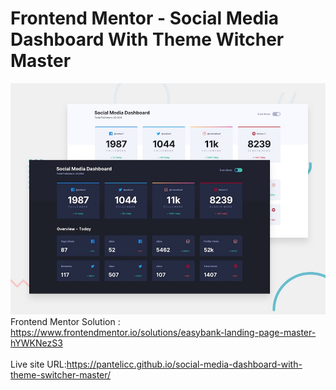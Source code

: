 # Frontend Mentor - Social Media Dashboard With Theme Witcher Master
![Design preview for the Social Media Dashboard With Theme Witcher Master coding challenge](./img/desktop-preview.jpg)</br>
Frontend Mentor Solution : https://www.frontendmentor.io/solutions/easybank-landing-page-master-hYWKNezS3</br></br>
Live site URL:https://pantelicc.github.io/social-media-dashboard-with-theme-switcher-master/
